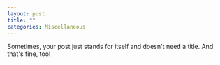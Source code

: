 ```yaml
---
layout: post
title: ""
categories: Miscellaneous
---
```

Sometimes, your post just stands for itself and doesn't need a title. And that's fine, too!
<!--stackedit_data:
eyJoaXN0b3J5IjpbLTk2NDc5NzQxN119
-->
